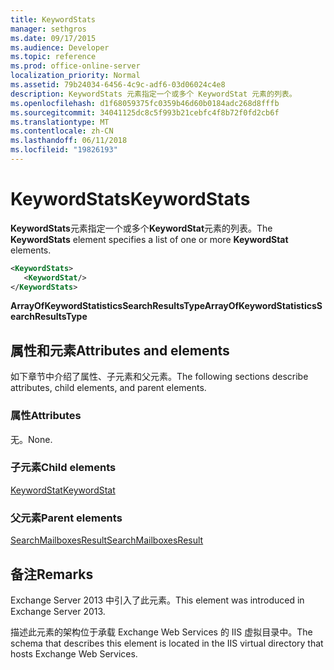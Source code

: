 ```yaml
---
title: KeywordStats
manager: sethgros
ms.date: 09/17/2015
ms.audience: Developer
ms.topic: reference
ms.prod: office-online-server
localization_priority: Normal
ms.assetid: 79b24034-6456-4c9c-adf6-03d06024c4e8
description: KeywordStats 元素指定一个或多个 KeywordStat 元素的列表。
ms.openlocfilehash: d1f68059375fc0359b46d60b0184adc268d8fffb
ms.sourcegitcommit: 34041125dc8c5f993b21cebfc4f8b72f0fd2cb6f
ms.translationtype: MT
ms.contentlocale: zh-CN
ms.lasthandoff: 06/11/2018
ms.locfileid: "19826193"
---
```

# <a name="keywordstats"></a><span data-ttu-id="4a66a-103">KeywordStats</span><span class="sxs-lookup"><span data-stu-id="4a66a-103">KeywordStats</span></span>

<span data-ttu-id="4a66a-104">**KeywordStats**元素指定一个或多个**KeywordStat**元素的列表。</span><span class="sxs-lookup"><span data-stu-id="4a66a-104">The **KeywordStats** element specifies a list of one or more **KeywordStat** elements.</span></span> 
  
```XML
<KeywordStats>
   <KeywordStat/>
</KeywordStats>
```

 <span data-ttu-id="4a66a-105">**ArrayOfKeywordStatisticsSearchResultsType**</span><span class="sxs-lookup"><span data-stu-id="4a66a-105">**ArrayOfKeywordStatisticsSearchResultsType**</span></span>
## <a name="attributes-and-elements"></a><span data-ttu-id="4a66a-106">属性和元素</span><span class="sxs-lookup"><span data-stu-id="4a66a-106">Attributes and elements</span></span>

<span data-ttu-id="4a66a-107">如下章节中介绍了属性、子元素和父元素。</span><span class="sxs-lookup"><span data-stu-id="4a66a-107">The following sections describe attributes, child elements, and parent elements.</span></span>
  
### <a name="attributes"></a><span data-ttu-id="4a66a-108">属性</span><span class="sxs-lookup"><span data-stu-id="4a66a-108">Attributes</span></span>

<span data-ttu-id="4a66a-109">无。</span><span class="sxs-lookup"><span data-stu-id="4a66a-109">None.</span></span>
  
### <a name="child-elements"></a><span data-ttu-id="4a66a-110">子元素</span><span class="sxs-lookup"><span data-stu-id="4a66a-110">Child elements</span></span>

[<span data-ttu-id="4a66a-111">KeywordStat</span><span class="sxs-lookup"><span data-stu-id="4a66a-111">KeywordStat</span></span>](keywordstat.md)
  
### <a name="parent-elements"></a><span data-ttu-id="4a66a-112">父元素</span><span class="sxs-lookup"><span data-stu-id="4a66a-112">Parent elements</span></span>

[<span data-ttu-id="4a66a-113">SearchMailboxesResult</span><span class="sxs-lookup"><span data-stu-id="4a66a-113">SearchMailboxesResult</span></span>](searchmailboxesresult.md)
  
## <a name="remarks"></a><span data-ttu-id="4a66a-114">备注</span><span class="sxs-lookup"><span data-stu-id="4a66a-114">Remarks</span></span>

<span data-ttu-id="4a66a-115">Exchange Server 2013 中引入了此元素。</span><span class="sxs-lookup"><span data-stu-id="4a66a-115">This element was introduced in Exchange Server 2013.</span></span>
  
<span data-ttu-id="4a66a-116">描述此元素的架构位于承载 Exchange Web Services 的 IIS 虚拟目录中。</span><span class="sxs-lookup"><span data-stu-id="4a66a-116">The schema that describes this element is located in the IIS virtual directory that hosts Exchange Web Services.</span></span>
  

